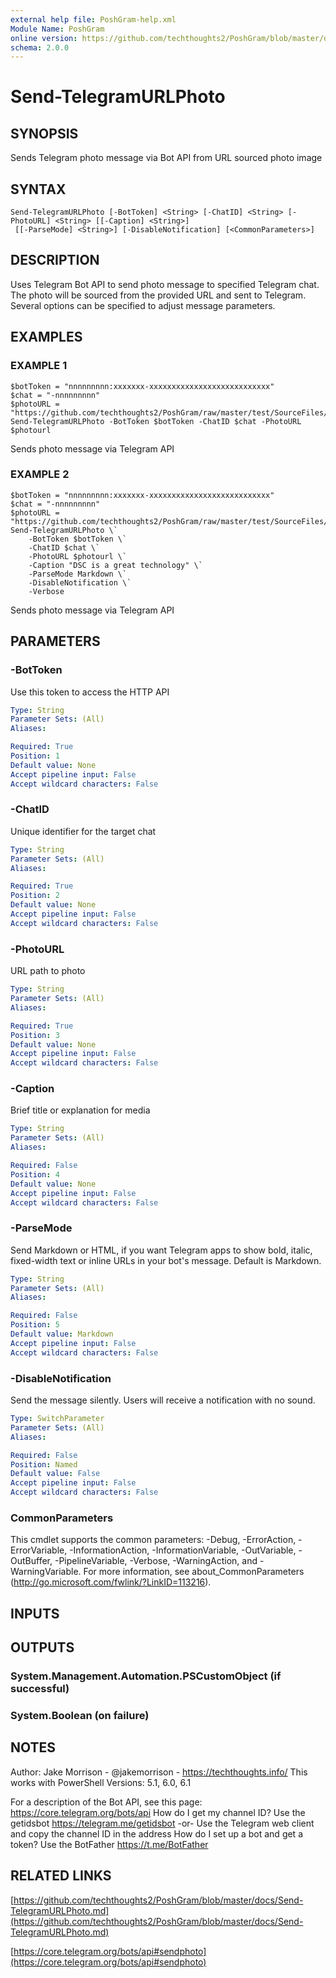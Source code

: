 ```yaml
---
external help file: PoshGram-help.xml
Module Name: PoshGram
online version: https://github.com/techthoughts2/PoshGram/blob/master/docs/Send-TelegramURLPhoto.md
schema: 2.0.0
---
```


# Send-TelegramURLPhoto

## SYNOPSIS
Sends Telegram photo message via Bot API from URL sourced photo image

## SYNTAX

```
Send-TelegramURLPhoto [-BotToken] <String> [-ChatID] <String> [-PhotoURL] <String> [[-Caption] <String>]
 [[-ParseMode] <String>] [-DisableNotification] [<CommonParameters>]
```

## DESCRIPTION
Uses Telegram Bot API to send photo message to specified Telegram chat.
The photo will be sourced from the provided URL and sent to Telegram.
Several options can be specified to adjust message parameters.

## EXAMPLES

### EXAMPLE 1
```
$botToken = "nnnnnnnnn:xxxxxxx-xxxxxxxxxxxxxxxxxxxxxxxxxxx"
$chat = "-nnnnnnnnn"
$photoURL = "https://github.com/techthoughts2/PoshGram/raw/master/test/SourceFiles/techthoughts.png"
Send-TelegramURLPhoto -BotToken $botToken -ChatID $chat -PhotoURL $photourl
```


Sends photo message via Telegram API

### EXAMPLE 2
```
$botToken = "nnnnnnnnn:xxxxxxx-xxxxxxxxxxxxxxxxxxxxxxxxxxx"
$chat = "-nnnnnnnnn"
$photoURL = "https://github.com/techthoughts2/PoshGram/raw/master/test/SourceFiles/techthoughts.png"
Send-TelegramURLPhoto \`
    -BotToken $botToken \`
    -ChatID $chat \`
    -PhotoURL $photourl \`
    -Caption "DSC is a great technology" \`
    -ParseMode Markdown \`
    -DisableNotification \`
    -Verbose
```


Sends photo message via Telegram API

## PARAMETERS

### -BotToken
Use this token to access the HTTP API

```yaml
Type: String
Parameter Sets: (All)
Aliases:

Required: True
Position: 1
Default value: None
Accept pipeline input: False
Accept wildcard characters: False
```

### -ChatID
Unique identifier for the target chat

```yaml
Type: String
Parameter Sets: (All)
Aliases:

Required: True
Position: 2
Default value: None
Accept pipeline input: False
Accept wildcard characters: False
```

### -PhotoURL
URL path to photo

```yaml
Type: String
Parameter Sets: (All)
Aliases:

Required: True
Position: 3
Default value: None
Accept pipeline input: False
Accept wildcard characters: False
```

### -Caption
Brief title or explanation for media

```yaml
Type: String
Parameter Sets: (All)
Aliases:

Required: False
Position: 4
Default value: None
Accept pipeline input: False
Accept wildcard characters: False
```

### -ParseMode
Send Markdown or HTML, if you want Telegram apps to show bold, italic, fixed-width text or inline URLs in your bot's message.
Default is Markdown.

```yaml
Type: String
Parameter Sets: (All)
Aliases:

Required: False
Position: 5
Default value: Markdown
Accept pipeline input: False
Accept wildcard characters: False
```

### -DisableNotification
Send the message silently.
Users will receive a notification with no sound.

```yaml
Type: SwitchParameter
Parameter Sets: (All)
Aliases:

Required: False
Position: Named
Default value: False
Accept pipeline input: False
Accept wildcard characters: False
```

### CommonParameters
This cmdlet supports the common parameters: -Debug, -ErrorAction, -ErrorVariable, -InformationAction, -InformationVariable, -OutVariable, -OutBuffer, -PipelineVariable, -Verbose, -WarningAction, and -WarningVariable.
For more information, see about_CommonParameters (http://go.microsoft.com/fwlink/?LinkID=113216).

## INPUTS

## OUTPUTS

### System.Management.Automation.PSCustomObject (if successful)
### System.Boolean (on failure)
## NOTES
Author: Jake Morrison - @jakemorrison - https://techthoughts.info/
This works with PowerShell Versions: 5.1, 6.0, 6.1

For a description of the Bot API, see this page: https://core.telegram.org/bots/api
How do I get my channel ID?
Use the getidsbot https://telegram.me/getidsbot  -or-  Use the Telegram web client and copy the channel ID in the address
How do I set up a bot and get a token?
Use the BotFather https://t.me/BotFather

## RELATED LINKS

[https://github.com/techthoughts2/PoshGram/blob/master/docs/Send-TelegramURLPhoto.md](https://github.com/techthoughts2/PoshGram/blob/master/docs/Send-TelegramURLPhoto.md)

[https://core.telegram.org/bots/api#sendphoto](https://core.telegram.org/bots/api#sendphoto)


